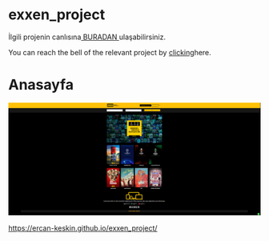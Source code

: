 # exxen_project


<p>İlgili projenin canlısına<a href="https://ercan-keskin.github.io/exxen_project/"> BURADAN </a> ulaşabilirsiniz. </p>
<p>You can reach the bell of the relevant project by <a href=" https://ercan-keskin.github.io/exxen_project/">clicking</a>here.</p>

 # Anasayfa
 ![Model](https://github.com/Ercan-Keskin/exxen_project/blob/main/img/index.png) 


https://ercan-keskin.github.io/exxen_project/
